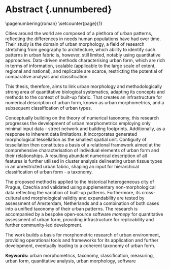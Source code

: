 # Abstract {.unnumbered}

\pagenumbering{roman}
\setcounter{page}{1}
<!-- 
\large
**‌The Urban Atlas: Methodological Foundation of a Morphometric Taxonomy of Urban Form**

\vspace*{1cm}

\normalsize -->

Cities around the world are composed of a plethora of urban patterns, reflecting the differences in needs human populations have had over time. Their study is the domain of urban morphology, a field of research stretching from geography to architecture, which ability to identify such patterns in urban fabric is, however, still limited, notably using quantitative approaches. Data-driven methods characterising urban form, which are rich in terms of information, scalable (applicable to the large scale of extent, regional and national), and replicable are scarce, restricting the potential of comparative analysis and classification. 

This thesis, therefore, aims to link urban morphology and methodologically strong area of quantitative biological systematics, adapting its concepts and methods to the context of built-up fabric. That creates an infrastructure for numerical description of urban form, known as urban morphometrics, and a subsequent classification of urban types. 

Conceptually building on the theory of numerical taxonomy, this research progresses the development of urban morphometrics employing only minimal input data - street network and building footprints. Additionally, as a response to inherent data limitations, it incorporates generated morphological tessellation as the smallest spatial unit. Contiguity of tessellation then constitutes a basis of a relational framework aimed at the comprehensive characterisation of individual elements of urban form and their relationships. A resulting abundant numerical description of all features is further utilised in cluster analysis delineating urban tissue types in an unrestricted urban fabric, shaping an input for hierarchical classification of urban form - a taxonomy.

The proposed method is applied to the historical heterogeneous city of Prague, Czechia and validated using supplementary non-morphological data reflecting the variation of built-up patterns. Furthermore, its cross-cultural and morphological validity and expandability are tested by assessment of Amsterdam, Netherlands and a combination of both cases into a unified taxonomy of their urban patterns. The research is accompanied by a bespoke open-source software *momepy* for quantitative assessment of urban form, providing infrastructure for replicability and further community-led development.

The work builds a basis for morphometric research of urban environment, providing operational tools and frameworks for its application and further development, eventually leading to a coherent taxonomy of urban form.

**Keywords:** urban morphometrics, taxonomy, classification, measuring, urban form, quantitative analysis, urban morphology, software 
